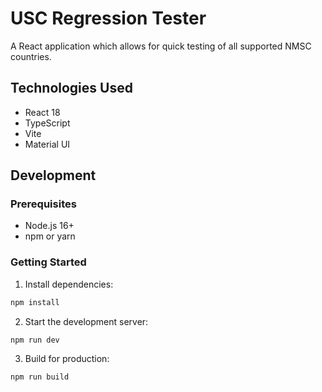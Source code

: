 # USC Regression Tester

A React application which allows for quick testing of all supported NMSC countries. 

## Technologies Used

- React 18
- TypeScript
- Vite
- Material UI

## Development

### Prerequisites

- Node.js 16+
- npm or yarn

### Getting Started

1. Install dependencies:
```bash
npm install
```

2. Start the development server:
```bash
npm run dev
```

3. Build for production:
```bash
npm run build
```
